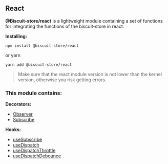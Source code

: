 ## React
 **@Biscuit-store/react** is a lightweight module containing a set of functions for integrating the functions of the biscuit-store in react.

**Installing:**
```
npm install @biscuit-store/react
```
or yarn
```
yarn add @biscuit-store/react
```

> Make sure that the react module version is not lower than the kernel version, otherwise you risk getting errors.


 ### This module contains:

 **Decorators:**
 - [Observer](/docs/react/OBSERVER.md)
 - [Subscribe](/docs/react/SUBSCRIBE.md)

 **Hooks:**
- [useSubscribe](/docs/react/USE_SUBSCRIBE.md)
- [useDispatch](/docs/react/USE_DiSPATCH.md)
- [useDispatchThrottle](/docs/react/USE_THROTTLE.md)
- [useDispatchDebounce](/docs/react/USE_DEBOUNCE.md)
